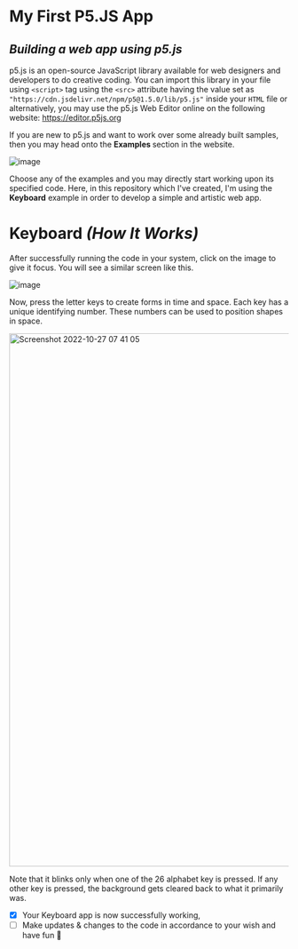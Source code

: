 # My First P5.JS App
## <i>Building a web app using p5.js </i>

p5.js is an open-source JavaScript library available for web designers and developers to do creative coding. You can import this library in your file using ```<script>``` tag using the ```<src>``` attribute having the value set as ```"https://cdn.jsdelivr.net/npm/p5@1.5.0/lib/p5.js"``` inside your ```HTML``` file or alternatively, you may use the p5.js Web Editor online on the following website: https://editor.p5js.org

If you are new to p5.js and want to work over some already built samples, then you may head onto the <b> Examples </b> section in the website.

![image](https://user-images.githubusercontent.com/99855060/198176701-ac7d1324-7e00-452b-be33-03238c9ed9db.png)

<div> </div>

Choose any of the examples and you may directly start working upon its specified code. Here, in this repository which I've created, I'm using the <b>Keyboard</b> example in order to develop a simple and artistic web app.

# Keyboard <i>(How It Works)</i>
After successfully running the code in your system, click on the image to give it focus. You will see a similar screen like this.

![image](https://user-images.githubusercontent.com/99855060/198178307-70b0f8b0-9961-4ff7-ab28-990639dab51c.png)

Now, press the letter keys to create forms in time and space. Each key has a unique identifying number. These numbers can be used to position shapes in space.

<img width="960" alt="Screenshot 2022-10-27 07 41 05" src="https://user-images.githubusercontent.com/99855060/198178229-90ac23a4-1b96-4974-ae75-a7d1b5a8bfb1.png">

Note that it blinks only when one of the 26 alphabet key is pressed. If any other key is pressed, the background gets cleared back to what it primarily was.

- [x] Your Keyboard app is now successfully working,
- [ ] Make updates & changes to the code in accordance to your wish and have fun :tada:
